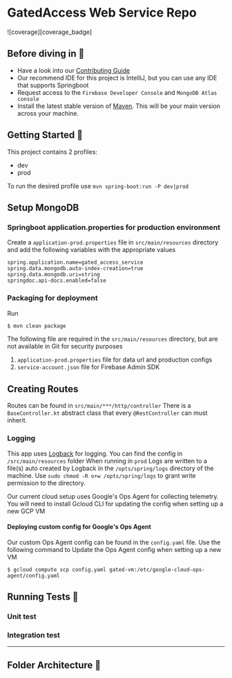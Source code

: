 # GatedAccess Web Service Repo

![coverage][coverage_badge]
## Before diving in 🙌

- Have a look into our [Contributing Guide](./.github/CONTRIBUTING.md)
- Our recommend IDE for this project is IntelliJ, but you can use any IDE that supports Springboot
- Request access to the `Firebase Developer Console` and `MongoDB Atlas console`
- Install the latest stable version of [Maven](https://maven.apache.org/docs/history.html). This will be your main version across your machine.

## Getting Started 🚀

This project contains 2 profiles:

- dev
- prod

To run the desired profile use `mvn spring-boot:run -P dev|prod`

## Setup MongoDB



### Springboot application.properties for production environment

Create a `application-prod.properties` file in `src/main/resources` directory and add the following variables with the appropriate values

```properties
spring.application.name=gated_access_service
spring.data.mongodb.auto-index-creation=true
spring.data.mongodb.uri=string
springdoc.api-docs.enabled=false
```

### Packaging for deployment
Run
```sh
$ mvn clean package
```
The following file are required in the `src/main/resources` directory, but are not available in Git for security purposes
1. `application-prod.properties` file for data url and production configs
2. `service-account.json` file for Firebase Admin SDK

## Creating Routes

Routes can be found in `src/main/***/http/controller`
There is a `BaseController.kt` abstract class that every `@RestController` can must inherit.

### Logging
This app uses [Logback](https://logback.qos.ch/manual) for logging. You can find the config in `/src/main/resources` folder
When running in `prod` Logs are written to a file(s) auto created by Logback in the `/opts/spring/logs` directory of the machine.
Use ``sudo chmod -R o+w /opts/spring/logs`` to grant write permission to the directory. 

Our current cloud setup uses Google's Ops Agent for collecting telemetry. You will need to install Gcloud CLI for updating the 
config when setting up a new GCP VM

#### Deploying custom config for Google's Ops Agent
Our custom Ops Agent config can be found in the ``config.yaml`` file. Use the following command to Update the Ops Agent config  when setting up a new VM
```shell 
$ gcloud compute scp config.yaml gated-vm:/etc/google-cloud-ops-agent/config.yaml
```

## Running Tests 🧪

### Unit test

### Integration test


---

## Folder Architecture 🚀
